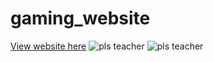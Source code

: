 # gaming_website

[View website here](https://constantinginga.github.io/gaming_website/)
![pls teacher](https://shrekintransition.files.wordpress.com/2017/05/textual-poaching-shrek.jpg?w=380&h=289)
![pls teacher](https://preview.redd.it/u1sr9fghmv021.png?auto=webp&s=ff07583876a0cb34a9a6094667a1530794056c97)
